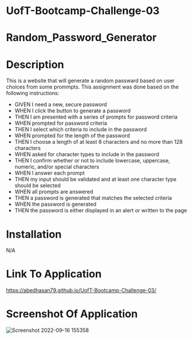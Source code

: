 # UofT-Bootcamp-Challenge-03

# Random_Password_Generator

# Description

This is a website that will generate a random passward based on user choices from some prommpts. This assignment was done based on the following instructions:

- GIVEN I need a new, secure password
- WHEN I click the button to generate a password
- THEN I am presented with a series of prompts for password criteria
- WHEN prompted for password criteria
- THEN I select which criteria to include in the password
- WHEN prompted for the length of the password
- THEN I choose a length of at least 8 characters and no more than 128 characters
- WHEN asked for character types to include in the password
- THEN I confirm whether or not to include lowercase, uppercase, numeric, and/or special characters
- WHEN I answer each prompt
- THEN my input should be validated and at least one character type should be selected
- WHEN all prompts are answered
- THEN a password is generated that matches the selected criteria
- WHEN the password is generated
- THEN the password is either displayed in an alert or written to the page


# Installation

N/A

# Link To Application
https://abedhasan79.github.io/UofT-Bootcamp-Challenge-03/


# Screenshot Of Application
![Screenshot 2022-09-16 155358](https://user-images.githubusercontent.com/106339494/190821728-f7a6d201-ee6b-439a-857f-20c062d66408.png)

